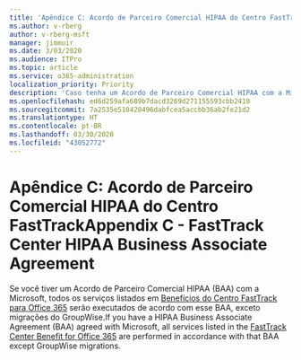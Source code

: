 ```yaml
---
title: 'Apêndice C: Acordo de Parceiro Comercial HIPAA do Centro FastTrack'
ms.author: v-rberg
author: v-rberg-msft
manager: jimmuir
ms.date: 3/03/2020
ms.audience: ITPro
ms.topic: article
ms.service: o365-administration
localization_priority: Priority
description: 'Caso tenha um Acordo de Parceiro Comercial HIPAA com a Microsoft para os serviços do FastTrack, todos os serviços relacionados no Benefícios do Centro FastTrack para Office 365 estarão incluídos neste Acordo, com exceção de:'
ms.openlocfilehash: ed6d259afa689b7dacd3269d271155593cbb2410
ms.sourcegitcommit: 7a2535e510420496dabfcea5accbb36ab2fe21d2
ms.translationtype: HT
ms.contentlocale: pt-BR
ms.lasthandoff: 03/30/2020
ms.locfileid: "43052772"
---
```

# <a name="appendix-c---fasttrack-center-hipaa-business-associate-agreement"></a><span data-ttu-id="224ac-103">Apêndice C: Acordo de Parceiro Comercial HIPAA do Centro FastTrack</span><span class="sxs-lookup"><span data-stu-id="224ac-103">Appendix C - FastTrack Center HIPAA Business Associate Agreement</span></span>

<span data-ttu-id="224ac-104">Se você tiver um Acordo de Parceiro Comercial HIPAA (BAA) com a Microsoft, todos os serviços listados em [Benefícios do Centro FastTrack para Office 365](O365-fasttrack-benefit-for-office-365.md) serão executados de acordo com esse BAA, exceto migrações do GroupWise.</span><span class="sxs-lookup"><span data-stu-id="224ac-104">If you have a HIPAA Business Associate Agreement (BAA) agreed with Microsoft, all services listed in the [FastTrack Center Benefit for Office 365](O365-fasttrack-benefit-for-office-365.md) are performed in accordance with that BAA except GroupWise migrations.</span></span>


